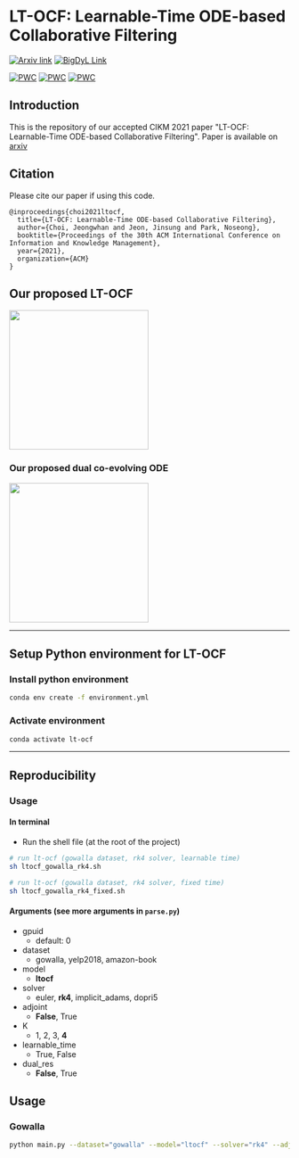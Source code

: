 # LT-OCF: Learnable-Time ODE-based Collaborative Filtering

[![Arxiv link](https://img.shields.io/static/v1?label=arXiv&message=LT-OCF&color=red&logo=arxiv)](https://arxiv.org/abs/2108.06208) [![BigDyL Link](https://img.shields.io/static/v1?label=&message=BigDyL&color=blue)](https://sites.google.com/view/npark/home?authuser=0)

 	
[![PWC](https://img.shields.io/endpoint.svg?url=https://paperswithcode.com/badge/lt-ocf-learnable-time-ode-based-collaborative/recommendation-systems-on-yelp2018)](https://paperswithcode.com/sota/recommendation-systems-on-yelp2018?p=lt-ocf-learnable-time-ode-based-collaborative) [![PWC](https://img.shields.io/endpoint.svg?url=https://paperswithcode.com/badge/lt-ocf-learnable-time-ode-based-collaborative/recommendation-systems-on-amazon-book)](https://paperswithcode.com/sota/recommendation-systems-on-amazon-book?p=lt-ocf-learnable-time-ode-based-collaborative) [![PWC](https://img.shields.io/endpoint.svg?url=https://paperswithcode.com/badge/lt-ocf-learnable-time-ode-based-collaborative/recommendation-systems-on-gowalla)](https://paperswithcode.com/sota/recommendation-systems-on-gowalla?p=lt-ocf-learnable-time-ode-based-collaborative)

## Introduction

This is the repository of our accepted CIKM 2021 paper "LT-OCF: Learnable-Time ODE-based Collaborative Filtering". Paper is available on [arxiv](https://arxiv.org/abs/2108.06208)

## Citation

Please cite our paper if using this code.

```
@inproceedings{choi2021ltocf,
  title={LT-OCF: Learnable-Time ODE-based Collaborative Filtering},
  author={Choi, Jeongwhan and Jeon, Jinsung and Park, Noseong},
  booktitle={Proceedings of the 30th ACM International Conference on Information and Knowledge Management},
  year={2021},
  organization={ACM}
}
```

## Our proposed LT-OCF

 <img src="img/lt-ocf.png" height="250">

### Our proposed dual co-evolving ODE

<img src="img/dualres.png" height="250">

---

## Setup Python environment for LT-OCF

### Install python environment

```bash
conda env create -f environment.yml   
```

### Activate environment
```bash
conda activate lt-ocf
```

---

## Reproducibility
### Usage

#### In terminal
- Run the shell file (at the root of the project)
```bash
# run lt-ocf (gowalla dataset, rk4 solver, learnable time)
sh ltocf_gowalla_rk4.sh
```
```bash
# run lt-ocf (gowalla dataset, rk4 solver, fixed time)
sh ltocf_gowalla_rk4_fixed.sh
```

#### Arguments (see more arguments in `parse.py`)
- gpuid
    - default: 0
- dataset
    - gowalla, yelp2018, amazon-book
- model
    - **ltocf**
- solver
    - euler, **rk4**, implicit_adams, dopri5
- adjoint
    - **False**, True
- K
    - 1, 2, 3, **4**
- learnable_time
    - True, False
- dual_res
    - **False**, True

## Usage

### Gowalla

``` bash
python main.py --dataset="gowalla" --model="ltocf" --solver="rk4" --adjoint=False --K=4 --learnable_time=True --dual_res=False --lr=1e-4 --lr_time=1e-6 --decay=1e-4 --topks="[20]" --comment="learnable_time" --tensorboard=1 --gpuid=0
```